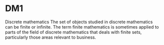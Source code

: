 # DM1
Discrete mathematics
The set of objects studied in discrete mathematics can be finite or infinite. 
The term finite mathematics is sometimes applied to parts of the field of discrete mathematics that deals with finite sets, particularly those areas relevant to business.
